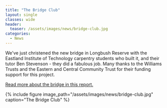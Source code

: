 ```yaml
---
title: "The Bridge Club"
layout: single
classes: wide
header:
  teaser: /assets/images/news/bridge-club.jpg
categories:
  - News
---
```


We've just christened the new bridge in Longbush Reserve with the Eastland Institute of Technology carpentry students who built it, and their tutor Ben Stevenson - they did a fabulous job. Many thanks to the Williams Trusts and the Eastern and Central Community Trust for their funding support for this project.

[Read more about the bridge in this report.](/assets/documents/TheNewBridgeInLongbushReserve.pdf)

{% include figure image_path="/assets/images/news/bridge-club.jpg" caption="The Bridge Club" %}
